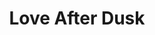 ---
layout: product
product_id: 2062526775358
id: 2062526775358
title: Love After Dusk
body_html: >-
  <p>Taken above Gambier Island in the Summer of 2017.</p>

  <p>On a red eye flight back home to Ottawa for a summer visit, I took this shot of the dusk sunlight reflecting off the ocean in between Gambier Island and Anvil Island.</p>

  <p> </p>
vendor: Connell McCarthy
product_type: Posters, Prints, & Visual Artwork
created_at: 2019-03-17T13:16:11-04:00
handle: love-after-dusk
updated_at: 2024-09-11T23:25:08-04:00
published_at: 2018-08-22T19:38:24-04:00
template_suffix: ""
published_scope: global
tags: aerial, Batch 03, dusk, mountain, mountains, ocean, Print, sunset, water
status: active
admin_graphql_api_id: gid://shopify/Product/2062526775358
variants:
  - product_id: 2062526775358
    id: 39577038454846
    title: 8x10” / Full Colour
    price: "35.00"
    position: 1
    inventory_policy: continue
    compare_at_price: null
    option1: 8x10”
    option2: Full Colour
    option3: null
    created_at: 2021-09-01T11:42:05-04:00
    updated_at: 2023-10-27T20:29:38-04:00
    taxable: true
    barcode: ""
    fulfillment_service: manual
    grams: 208
    inventory_management: shopify
    requires_shipping: true
    sku: CM-PP-B3-03-XXS-FC
    weight: 0.208
    weight_unit: kg
    inventory_item_id: 41671479099454
    inventory_quantity: 100
    old_inventory_quantity: 100
    admin_graphql_api_id: gid://shopify/ProductVariant/39577038454846
    image_id: 6301749542974
  - product_id: 2062526775358
    id: 39577038487614
    title: 8x10” / Black & White
    price: "35.00"
    position: 2
    inventory_policy: continue
    compare_at_price: null
    option1: 8x10”
    option2: Black & White
    option3: null
    created_at: 2021-09-01T11:42:05-04:00
    updated_at: 2023-10-27T20:29:38-04:00
    taxable: true
    barcode: ""
    fulfillment_service: manual
    grams: 208
    inventory_management: shopify
    requires_shipping: true
    sku: CM-PP-B3-03-XXS-BW
    weight: 0.208
    weight_unit: kg
    inventory_item_id: 41671479132222
    inventory_quantity: 100
    old_inventory_quantity: 100
    admin_graphql_api_id: gid://shopify/ProductVariant/39577038487614
    image_id: 6301749215294
  - product_id: 2062526775358
    id: 39577038520382
    title: 8.5x11” / Full Colour
    price: "35.00"
    position: 3
    inventory_policy: continue
    compare_at_price: null
    option1: 8.5x11”
    option2: Full Colour
    option3: null
    created_at: 2021-09-01T11:42:05-04:00
    updated_at: 2023-10-27T20:29:38-04:00
    taxable: true
    barcode: ""
    fulfillment_service: manual
    grams: 208
    inventory_management: shopify
    requires_shipping: true
    sku: CM-PP-B3-03-XS-FC
    weight: 0.208
    weight_unit: kg
    inventory_item_id: 41671479164990
    inventory_quantity: 100
    old_inventory_quantity: 100
    admin_graphql_api_id: gid://shopify/ProductVariant/39577038520382
    image_id: 6301749542974
  - product_id: 2062526775358
    id: 39577038553150
    title: 8.5x11” / Black & White
    price: "35.00"
    position: 4
    inventory_policy: continue
    compare_at_price: null
    option1: 8.5x11”
    option2: Black & White
    option3: null
    created_at: 2021-09-01T11:42:05-04:00
    updated_at: 2023-10-27T20:29:38-04:00
    taxable: true
    barcode: ""
    fulfillment_service: manual
    grams: 208
    inventory_management: shopify
    requires_shipping: true
    sku: CM-PP-B3-03-XS-BW
    weight: 0.208
    weight_unit: kg
    inventory_item_id: 41671479197758
    inventory_quantity: 100
    old_inventory_quantity: 100
    admin_graphql_api_id: gid://shopify/ProductVariant/39577038553150
    image_id: 6301749215294
  - product_id: 2062526775358
    id: 39577038585918
    title: 13x19” / Full Colour
    price: "40.00"
    position: 5
    inventory_policy: continue
    compare_at_price: null
    option1: 13x19”
    option2: Full Colour
    option3: null
    created_at: 2021-09-01T11:42:05-04:00
    updated_at: 2023-10-27T20:29:38-04:00
    taxable: true
    barcode: ""
    fulfillment_service: manual
    grams: 208
    inventory_management: shopify
    requires_shipping: true
    sku: CM-PP-B3-03-S-FC
    weight: 0.208
    weight_unit: kg
    inventory_item_id: 41671479230526
    inventory_quantity: 100
    old_inventory_quantity: 100
    admin_graphql_api_id: gid://shopify/ProductVariant/39577038585918
    image_id: 6301749542974
  - product_id: 2062526775358
    id: 39577038618686
    title: 13x19” / Black & White
    price: "40.00"
    position: 6
    inventory_policy: continue
    compare_at_price: null
    option1: 13x19”
    option2: Black & White
    option3: null
    created_at: 2021-09-01T11:42:05-04:00
    updated_at: 2023-10-27T20:29:38-04:00
    taxable: true
    barcode: ""
    fulfillment_service: manual
    grams: 208
    inventory_management: shopify
    requires_shipping: true
    sku: CM-PP-B3-03-S-BW
    weight: 0.208
    weight_unit: kg
    inventory_item_id: 41671479263294
    inventory_quantity: 100
    old_inventory_quantity: 100
    admin_graphql_api_id: gid://shopify/ProductVariant/39577038618686
    image_id: 6301749215294
  - product_id: 2062526775358
    id: 39577038651454
    title: 16x20” / Full Colour
    price: "50.00"
    position: 7
    inventory_policy: continue
    compare_at_price: null
    option1: 16x20”
    option2: Full Colour
    option3: null
    created_at: 2021-09-01T11:42:05-04:00
    updated_at: 2023-10-27T20:29:38-04:00
    taxable: true
    barcode: ""
    fulfillment_service: manual
    grams: 208
    inventory_management: shopify
    requires_shipping: true
    sku: CM-PP-B3-03-M-FC
    weight: 0.208
    weight_unit: kg
    inventory_item_id: 41671479296062
    inventory_quantity: 100
    old_inventory_quantity: 100
    admin_graphql_api_id: gid://shopify/ProductVariant/39577038651454
    image_id: 6301749542974
  - product_id: 2062526775358
    id: 39577038684222
    title: 16x20” / Black & White
    price: "50.00"
    position: 8
    inventory_policy: continue
    compare_at_price: null
    option1: 16x20”
    option2: Black & White
    option3: null
    created_at: 2021-09-01T11:42:05-04:00
    updated_at: 2023-10-27T20:29:38-04:00
    taxable: true
    barcode: ""
    fulfillment_service: manual
    grams: 208
    inventory_management: shopify
    requires_shipping: true
    sku: CM-PP-B3-03-M-BW
    weight: 0.208
    weight_unit: kg
    inventory_item_id: 41671479328830
    inventory_quantity: 100
    old_inventory_quantity: 100
    admin_graphql_api_id: gid://shopify/ProductVariant/39577038684222
    image_id: 6301749215294
  - product_id: 2062526775358
    id: 39577038716990
    title: 20x24” / Full Colour
    price: "60.00"
    position: 9
    inventory_policy: continue
    compare_at_price: null
    option1: 20x24”
    option2: Full Colour
    option3: null
    created_at: 2021-09-01T11:42:05-04:00
    updated_at: 2023-10-27T20:29:38-04:00
    taxable: true
    barcode: ""
    fulfillment_service: manual
    grams: 208
    inventory_management: shopify
    requires_shipping: true
    sku: CM-PP-B3-03-L-FC
    weight: 0.208
    weight_unit: kg
    inventory_item_id: 41671479361598
    inventory_quantity: 100
    old_inventory_quantity: 100
    admin_graphql_api_id: gid://shopify/ProductVariant/39577038716990
    image_id: 6301749542974
  - product_id: 2062526775358
    id: 39577038749758
    title: 20x24” / Black & White
    price: "60.00"
    position: 10
    inventory_policy: continue
    compare_at_price: null
    option1: 20x24”
    option2: Black & White
    option3: null
    created_at: 2021-09-01T11:42:05-04:00
    updated_at: 2023-10-27T20:29:38-04:00
    taxable: true
    barcode: ""
    fulfillment_service: manual
    grams: 208
    inventory_management: shopify
    requires_shipping: true
    sku: CM-PP-B3-03-L-BW
    weight: 0.208
    weight_unit: kg
    inventory_item_id: 41671479394366
    inventory_quantity: 100
    old_inventory_quantity: 100
    admin_graphql_api_id: gid://shopify/ProductVariant/39577038749758
    image_id: 6301749215294
  - product_id: 2062526775358
    id: 39577038782526
    title: 20x30” / Full Colour
    price: "70.00"
    position: 11
    inventory_policy: continue
    compare_at_price: null
    option1: 20x30”
    option2: Full Colour
    option3: null
    created_at: 2021-09-01T11:42:05-04:00
    updated_at: 2023-10-27T20:29:38-04:00
    taxable: true
    barcode: ""
    fulfillment_service: manual
    grams: 208
    inventory_management: shopify
    requires_shipping: true
    sku: CM-PP-B3-03-XL-FC
    weight: 0.208
    weight_unit: kg
    inventory_item_id: 41671479427134
    inventory_quantity: 100
    old_inventory_quantity: 100
    admin_graphql_api_id: gid://shopify/ProductVariant/39577038782526
    image_id: 6301749542974
  - product_id: 2062526775358
    id: 39577038815294
    title: 20x30” / Black & White
    price: "70.00"
    position: 12
    inventory_policy: continue
    compare_at_price: null
    option1: 20x30”
    option2: Black & White
    option3: null
    created_at: 2021-09-01T11:42:05-04:00
    updated_at: 2023-10-27T20:29:38-04:00
    taxable: true
    barcode: ""
    fulfillment_service: manual
    grams: 208
    inventory_management: shopify
    requires_shipping: true
    sku: CM-PP-B3-03-XL-BW
    weight: 0.208
    weight_unit: kg
    inventory_item_id: 41671479459902
    inventory_quantity: 100
    old_inventory_quantity: 100
    admin_graphql_api_id: gid://shopify/ProductVariant/39577038815294
    image_id: 6301749215294
  - product_id: 2062526775358
    id: 39577038848062
    title: 24x36” / Full Colour
    price: "90.00"
    position: 13
    inventory_policy: continue
    compare_at_price: null
    option1: 24x36”
    option2: Full Colour
    option3: null
    created_at: 2021-09-01T11:42:05-04:00
    updated_at: 2023-10-27T20:29:38-04:00
    taxable: true
    barcode: ""
    fulfillment_service: manual
    grams: 208
    inventory_management: shopify
    requires_shipping: true
    sku: CM-PP-B3-03-XXL-FC
    weight: 0.208
    weight_unit: kg
    inventory_item_id: 41671479492670
    inventory_quantity: 100
    old_inventory_quantity: 100
    admin_graphql_api_id: gid://shopify/ProductVariant/39577038848062
    image_id: 6301749542974
  - product_id: 2062526775358
    id: 39577038880830
    title: 24x36” / Black & White
    price: "90.00"
    position: 14
    inventory_policy: continue
    compare_at_price: null
    option1: 24x36”
    option2: Black & White
    option3: null
    created_at: 2021-09-01T11:42:05-04:00
    updated_at: 2023-10-27T20:29:38-04:00
    taxable: true
    barcode: ""
    fulfillment_service: manual
    grams: 208
    inventory_management: shopify
    requires_shipping: true
    sku: CM-PP-B3-03-XXL-BW
    weight: 0.208
    weight_unit: kg
    inventory_item_id: 41671479525438
    inventory_quantity: 100
    old_inventory_quantity: 100
    admin_graphql_api_id: gid://shopify/ProductVariant/39577038880830
    image_id: 6301749215294
  - product_id: 2062526775358
    id: 39577038913598
    title: 30x40” / Full Colour
    price: "100.00"
    position: 15
    inventory_policy: continue
    compare_at_price: null
    option1: 30x40”
    option2: Full Colour
    option3: null
    created_at: 2021-09-01T11:42:05-04:00
    updated_at: 2023-10-27T20:29:38-04:00
    taxable: true
    barcode: ""
    fulfillment_service: manual
    grams: 208
    inventory_management: shopify
    requires_shipping: true
    sku: CM-PP-B3-03-XXXL-FC
    weight: 0.208
    weight_unit: kg
    inventory_item_id: 41671479558206
    inventory_quantity: 100
    old_inventory_quantity: 100
    admin_graphql_api_id: gid://shopify/ProductVariant/39577038913598
    image_id: 6301749542974
  - product_id: 2062526775358
    id: 39577038946366
    title: 30x40” / Black & White
    price: "100.00"
    position: 16
    inventory_policy: continue
    compare_at_price: null
    option1: 30x40”
    option2: Black & White
    option3: null
    created_at: 2021-09-01T11:42:05-04:00
    updated_at: 2023-10-27T20:29:38-04:00
    taxable: true
    barcode: ""
    fulfillment_service: manual
    grams: 208
    inventory_management: shopify
    requires_shipping: true
    sku: CM-PP-B3-03-XXXL-BW
    weight: 0.208
    weight_unit: kg
    inventory_item_id: 41671479590974
    inventory_quantity: 100
    old_inventory_quantity: 100
    admin_graphql_api_id: gid://shopify/ProductVariant/39577038946366
    image_id: 6301749215294
options:
  - product_id: 2062526775358
    id: 2805808005182
    name: Size
    position: 1
    values:
      - 8x10”
      - 8.5x11”
      - 13x19”
      - 16x20”
      - 20x24”
      - 20x30”
      - 24x36”
      - 30x40”
  - product_id: 2062526775358
    id: 8589799653438
    name: Color
    position: 2
    values:
      - Full Colour
      - Black & White
images:
  - id: 6301749542974
    alt: null
    position: 1
    product_id: 2062526775358
    created_at: 2019-03-17T13:16:24-04:00
    updated_at: 2019-10-20T18:44:17-04:00
    admin_graphql_api_id: gid://shopify/ProductImage/6301749542974
    width: 1000
    height: 1500
    src: https://cdn.shopify.com/s/files/1/1624/2355/products/Love-After-Dusk---Product-2019.jpg?v=1571611457
    variant_ids:
      - 39577038454846
      - 39577038520382
      - 39577038585918
      - 39577038651454
      - 39577038716990
      - 39577038782526
      - 39577038848062
      - 39577038913598
  - id: 6301749215294
    alt: null
    position: 2
    product_id: 2062526775358
    created_at: 2019-03-17T13:16:23-04:00
    updated_at: 2019-10-20T18:44:17-04:00
    admin_graphql_api_id: gid://shopify/ProductImage/6301749215294
    width: 1000
    height: 1500
    src: https://cdn.shopify.com/s/files/1/1624/2355/products/Love-After-Dusk---Product-2019-B_W.jpg?v=1571611457
    variant_ids:
      - 39577038487614
      - 39577038553150
      - 39577038618686
      - 39577038684222
      - 39577038749758
      - 39577038815294
      - 39577038880830
      - 39577038946366
  - id: 28230120341566
    alt: null
    position: 3
    product_id: 2062526775358
    created_at: 2021-05-04T19:57:10-04:00
    updated_at: 2021-05-04T19:57:10-04:00
    admin_graphql_api_id: gid://shopify/ProductImage/28230120341566
    width: 2000
    height: 1800
    src: https://cdn.shopify.com/s/files/1/1624/2355/products/PAR_02_0001_d0e7e638-5e54-4337-96c2-ca2b10a50c05.png?v=1620172630
    variant_ids: []
  - id: 29846608707646
    alt: null
    position: 4
    product_id: 2062526775358
    created_at: 2022-11-23T19:59:24-05:00
    updated_at: 2022-11-23T19:59:25-05:00
    admin_graphql_api_id: gid://shopify/ProductImage/29846608707646
    width: 1862
    height: 1233
    src: https://cdn.shopify.com/s/files/1/1624/2355/products/LoveafterDusk_Colour.jpg?v=1669251565
    variant_ids: []
image:
  id: 6301749542974
  alt: null
  position: 1
  product_id: 2062526775358
  created_at: 2019-03-17T13:16:24-04:00
  updated_at: 2019-10-20T18:44:17-04:00
  admin_graphql_api_id: gid://shopify/ProductImage/6301749542974
  width: 1000
  height: 1500
  src: https://cdn.shopify.com/s/files/1/1624/2355/products/Love-After-Dusk---Product-2019.jpg?v=1571611457
  variant_ids:
    - 39577038454846
    - 39577038520382
    - 39577038585918
    - 39577038651454
    - 39577038716990
    - 39577038782526
    - 39577038848062
    - 39577038913598

---